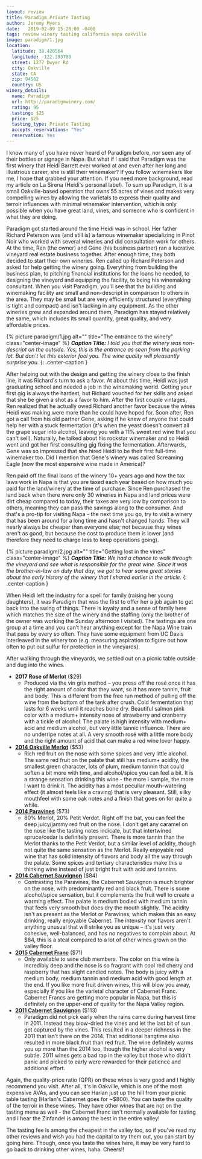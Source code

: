```yaml
---
layout: review
title: Paradigm Private Tasting
author: Jeremy Myers
date:   2019-02-09 15:20:00 -0400
tags: review winery tasting california napa oakville
image: paradigm/1.jpg
location:
  latitude: 38.420564
  longitude: -122.393788
  street: 1277 Dwyer Rd
  city: Oakville
  state: CA
  zip: 94562
  country: US
winery_details:
  name: Paradigm
  url: http://paradigmwinery.com/
  rating: 95
  tasting: $25
  price: $25
  tasting_type: Private Tasting
  accepts_reservations: "Yes"
  reservation: Yes
---
```

I know many of you have never heard of Paradigm before, nor seen any of their bottles or signage in Napa.  But what if I said that Paradigm was the first winery that Heidi Barrett ever worked at and even after her long and illustrious career, she is still their winemaker?  If you follow winemakers like me, I hope that grabbed your attention.  If you need more background, read my article on La Sirena (Heidi's personal label).  To sum up Paradigm, it is a small Oakville-based operation that owns 55 acres of vines and makes very compelling wines by allowing the varietals to express their quality and terroir influences with minimal winemaker intervention, which is only possible when you have great land, vines, and someone who is confident in what they are doing.

Paradigm got started around the time Heidi was in school.  Her father Richard Peterson was (and still is) a famous winemaker specializing in Pinot Noir who worked with several wineries and did consultation work for others.  At the time, Ren (the owner) and Gene (his business partner) ran a lucrative vineyard real estate business together.  After enough time, they both decided to start their own wineries.  Ren called up Richard Peterson and asked for help getting the winery going.  Everything from building the business plan, to pitching financial institutions for the loans he needed, to designing the vineyard and equipping the facility, to being his winemaking consultant.  When you visit Paradigm, you'll see that the building and winemaking facility are small and non-descript in comparison to others in the area.  They may be small but are very efficiently structured (everything is tight and compact) and isn't lacking in any equipment.  As the other wineries grew and expanded around them, Paradigm has stayed relatively the same, which includes its small quantity, great quality, and very affordable prices.  

{% picture paradigm/1.jpg alt="" title="The entrance to the winery" class="center-image" %}
***Caption Title:*** *I told you that the winery was non-descript on the outside.  Yes, this is the entrance as seen from the parking lot.  But don't let this exterior fool you.  The wine quality will pleasantly surprise you.*
{: .center-caption }

After helping out with the design and getting the winery close to the finish line, it was Richard's turn to ask a favor.  At about this time, Heidi was just graduating school and needed a job in the winemaking world.  Getting your first gig is always the hardest, but Richard vouched for her skills and asked that she be given a shot as a favor to him.  After the first couple vintages, Ren realized that he actually owed Richard another favor because the wines Heidi was making were more than he could have hoped for.  Soon after, Ren got a call from his old partner Gene, asking if he knew of anyone that could help her with a stuck fermentation (it's when the yeast doesn't convert all the grape sugar into alcohol, leaving you with a 11% sweet red wine that you can't sell).  Naturally, he talked about his rockstar winemaker and so Heidi went and got her first consulting gig fixing the fermentation.  Afterwards, Gene was so impressed that she hired Heidi to be their first full-time winemaker too.  Did I mention that Gene's winery was called Screaming Eagle (now the most expensive wine made in America)?  

Ren paid off the final loans of the winery 10+ years ago and how the tax laws work in Napa is that you are taxed each year based on how much you paid for the land/winery at the time of purchase.  Since Ren purchased the land back when there were only 30 wineries in Napa and land prices were dirt cheap compared to today, their taxes are very low by comparison to others, meaning they can pass the savings along to the consumer.  And that's a pro-tip for visiting Napa - the next time you go, try to visit a winery that has been around for a long time and hasn't changed hands.  They will nearly always be cheaper than everyone else; not because they wines aren't as good, but because the cost to produce them is lower (and therefore they need to charge less to keep operations going).  

{% picture paradigm/2.jpg alt="" title="Getting lost in the vines" class="center-image" %}
***Caption Title:*** *We had a chance to walk through the vineyard and see what is responsible for the great wine.  Since it was the brother-in-law on duty that day, we got to hear some great stories about the early history of the winery that I shared earlier in the article.*
{: .center-caption }

When Heidi left the industry for a spell for family (raising her young daughters), it was Paradigm that was the first to offer her a job again to get back into the swing of things.  There is loyalty and a sense of family here which matches the size of the winery and the staffing (only the brother of the owner was working the Sunday afternoon I visited).  The tastings are one group at a time and you can’t hear anything except for the Napa Wine train that pass by every so often.  They have some equipment from UC Davis interleaved in the winery too (e.g. measuring aspiration to figure out how often to put out sulfur for protection in the vineyards).

After walking through the vineyards, we settled out on a picnic table outside and dug into the wines.

* **2017 Rose of Merlot** ($29)
  * Produced via the vin gris method – you press off the rosé once it has the right amount of color that they want, so it has more tannin, fruit and body.  This is different from the free run method of pulling off the wine from the bottom of the tank after crush.  Cold fermentation that lasts for 6 weeks until it reaches bone dry.  Beautiful salmon pink color with a medium+ intensity nose of strawberry and cranberry with a tickle of alcohol.  The palate is high intensity with medium+ acid and medium alcohol, but very little tannic influence.  There are no underripe notes at all.  A very smooth rosé with a little more body and the right amount of acid that can make a red wine lover happy.  
* [**2014 Oakville Merlot**](https://store.paradigmwinery.com/product/2014-Merlot) ($53)
  * Rich red fruit on the nose with some spices and very little alcohol.  The same red fruit on the palate that still has medium+ acidity, the smallest green character, lots of plum, medium tannin that could soften a bit more with time, and alcohol/spice you can feel a bit.  It is a strange sensation drinking this wine - the more I sample, the more I want to drink it.  The acidity has a most peculiar mouth-watering effect (it almost feels like a craving) that is very pleasant.  Still, silky mouthfeel with some oak notes and a finish that goes on for quite a while.  
* [**2014 Paravines**](https://store.paradigmwinery.com/product/2014-Paravines) ($73)
  * 80% Merlot, 20% Petit Verdot.  Right off the bat, you can feel the deep juicy/jammy red fruit on the nose.  I don't get any caramel on the nose like the tasting notes indicate, but that intertwined spruce/cedar is definitely present.  There is more tannin than the Merlot thanks to the Petit Verdot, but a similar level of acidity, though not quite the same sensation as the Merlot.  Really enjoyable red wine that has solid intensity of flavors and body all the way through the palate.  Some spices and tertiary characteristics make this a thinking wine instead of just bright fruit with acid and tannins.  
* [**2014 Cabernet Sauvignon**](https://store.paradigmwinery.com/product/2014-Cabernet-Sauvignon) ($84)
  * Contrasting the Paravines, the Cabernet Sauvignon is much brighter on the nose, with predominantly red and black fruit.  There is some alcohol/spice sensation, but it complements the fruit well to create a warming effect.  The palate is medium bodied with medium tannin that feels very smooth but does dry the mouth slightly.  The acidity isn't as present as the Merlot or Paravines, which makes this an easy drinking, really enjoyable Cabernet.  The intensity nor flavors aren't anything unusual that will strike you as unique – it's just very cohesive, well-balanced, and has no negatives to complain about.  At $84, this is a steal compared to a lot of other wines grown on the valley floor.  
* [**2015 Cabernet Franc**](https://store.paradigmwinery.com/product/2015-Cabernet-Franc) ($71)
  * Only available to wine club members.  The color on this wine is incredibly deep and the nose is so fragrant with cool red cherry and raspberry that has slight candied notes.  The body is juicy with a medium body, medium tannin and medium acid with good length at the end.  If you like more fruit driven wines, this will blow you away, especially if you like the varietal character of Cabernet Franc.  Cabernet Francs are getting more popular in Napa, but this is definitely on the upper-end of quality for the Napa Valley region.  
* [**2011 Cabernet Sauvignon**](https://store.paradigmwinery.com/product/2011-Cabernet-Sauvignon) ($113)
  * Paradigm did not pick early when the rains came during harvest time in 2011.  Instead they blow-dried the vines and let the last bit of sun get captured by the vines.  This resulted in a deeper richness in the 2011 that isn’t there on the 2014.  That additional hangtime also resulted in more black fruit than red fruit.  The wine definitely warms you up more than the 2014 too, though the higher alcohol is very subtle.  2011 wines gets a bad rap in the valley but those who didn't panic and picked to early were rewarded for their patience and additional effort.

Again, the quality-price ratio (QPR) on these wines is very good and I highly recommend you visit.  After all, it's in Oakville, which is one of the most expensive AVAs, and you can see Harlan just up the hill from your picnic table tasting (Harlan's Cabernet goes for ~$800).  You can taste the quality of the terroir in these wines.  They have other wines that are not on the tasting menu as well - the Cabernet Franc isn't normally available for tasting and I hear the Zinfandel is among the best in the entire valley!

The tasting fee is among the cheapest in the valley too, so if you've read my other reviews and wish you had the capital to try them out, you can start by going here.  Though, once you taste the wines here, it may be very hard to go back to drinking other wines, haha.  Cheers!!
